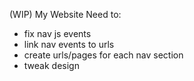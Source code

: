 (WIP) My Website
Need to: 
- fix nav js events
- link nav events to urls
- create urls/pages for each nav section
- tweak design
